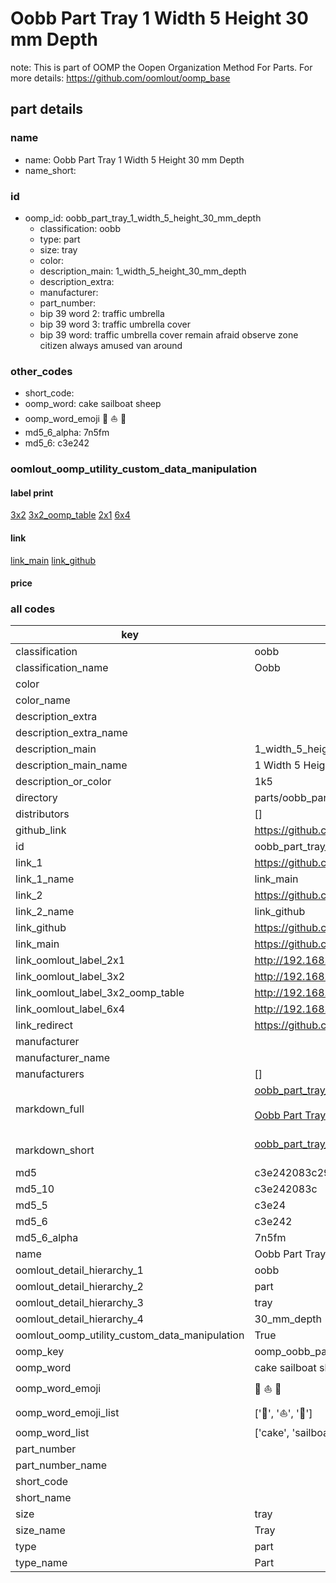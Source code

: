 # Oobb Part Tray 1 Width 5 Height 30 mm Depth  

note: This is part of OOMP the Oopen Organization Method For Parts. For more details: https://github.com/oomlout/oomp_base

##  part details
  







### name
* name: Oobb Part Tray 1 Width 5 Height 30 mm Depth
* name_short: 
### id
* oomp_id: oobb_part_tray_1_width_5_height_30_mm_depth
  * classification: oobb
  * type: part
  * size: tray
  * color: 
  * description_main: 1_width_5_height_30_mm_depth
  * description_extra: 
  * manufacturer: 
  * part_number: 
  * bip 39 word 2: traffic umbrella
  * bip 39 word 3: traffic umbrella cover
  * bip 39 word: traffic umbrella cover remain afraid observe zone citizen always amused van around

### other_codes
* short_code: 
* oomp_word: cake sailboat sheep
* oomp_word_emoji :cake: :sailboat: :sheep:
* md5_6_alpha: 7n5fm
* md5_6: c3e242






### oomlout_oomp_utility_custom_data_manipulation
#### label print
[3x2](http://192.168.1.245:1112/?label=oomp%207n5fm)
[3x2_oomp_table](http://192.168.1.108:1112/?label=oomp%207n5fm)
[2x1](http://192.168.1.242:1112/?label=oomp%207n5fm)
[6x4](http://192.168.1.55:1112/?label=oomp%207n5fm)    

#### link

[link_main](https://github.com/oomlout/oomlout_oomp_version_1_messy/tree/main/parts/oobb_part_tray_1_width_5_height_30_mm_depth) [link_github](https://github.com/oomlout/oomlout_oomp_version_1_messy/tree/main/parts/oobb_part_tray_1_width_5_height_30_mm_depth)                             

#### price







### all codes 
| key | value |  
| --- | --- |  
| classification | oobb |  
| classification_name | Oobb |  
| color |  |  
| color_name |  |  
| description_extra |  |  
| description_extra_name |  |  
| description_main | 1_width_5_height_30_mm_depth |  
| description_main_name | 1 Width 5 Height 30 mm Depth |  
| description_or_color | 1k5 |  
| directory | parts/oobb_part_tray_1_width_5_height_30_mm_depth |  
| distributors | [] |  
| github_link | https://github.com/oomlout/oomlout_oomp_part_src/tree/main/parts/oobb_part_tray_1_width_5_height_30_mm_depth |  
| id | oobb_part_tray_1_width_5_height_30_mm_depth |  
| link_1 | https://github.com/oomlout/oomlout_oomp_version_1_messy/tree/main/parts/oobb_part_tray_1_width_5_height_30_mm_depth |  
| link_1_name | link_main |  
| link_2 | https://github.com/oomlout/oomlout_oomp_version_1_messy/tree/main/parts/oobb_part_tray_1_width_5_height_30_mm_depth |  
| link_2_name | link_github |  
| link_github | https://github.com/oomlout/oomlout_oomp_version_1_messy/tree/main/parts/oobb_part_tray_1_width_5_height_30_mm_depth |  
| link_main | https://github.com/oomlout/oomlout_oomp_version_1_messy/tree/main/parts/oobb_part_tray_1_width_5_height_30_mm_depth |  
| link_oomlout_label_2x1 | http://192.168.1.242:1112/?label=oomp%207n5fm |  
| link_oomlout_label_3x2 | http://192.168.1.245:1112/?label=oomp%207n5fm |  
| link_oomlout_label_3x2_oomp_table | http://192.168.1.108:1112/?label=oomp%207n5fm |  
| link_oomlout_label_6x4 | http://192.168.1.55:1112/?label=oomp%207n5fm |  
| link_redirect | https://github.com/oomlout/oomlout_oomp_version_1_messy/tree/main/parts/oobb_part_tray_1_width_5_height_30_mm_depth |  
| manufacturer |  |  
| manufacturer_name |  |  
| manufacturers | [] |  
| markdown_full | [oobb_part_tray_1_width_5_height_30_mm_depth](none)<br>[](none)<br>[Oobb Part Tray 1 Width 5 Height 30 Mm Depth](none)<br><br> |  
| markdown_short | [oobb_part_tray_1_width_5_height_30_mm_depth](none)<br><br> |  
| md5 | c3e242083c295ffa61824b58633b0f36 |  
| md5_10 | c3e242083c |  
| md5_5 | c3e24 |  
| md5_6 | c3e242 |  
| md5_6_alpha | 7n5fm |  
| name | Oobb Part Tray 1 Width 5 Height 30 mm Depth |  
| oomlout_detail_hierarchy_1 | oobb |  
| oomlout_detail_hierarchy_2 | part |  
| oomlout_detail_hierarchy_3 | tray |  
| oomlout_detail_hierarchy_4 | 30_mm_depth |  
| oomlout_oomp_utility_custom_data_manipulation | True |  
| oomp_key | oomp_oobb_part_tray_1_width_5_height_30_mm_depth |  
| oomp_word | cake sailboat sheep |  
| oomp_word_emoji | :cake: :sailboat: :sheep: |  
| oomp_word_emoji_list | [':cake:', ':sailboat:', ':sheep:'] |  
| oomp_word_list | ['cake', 'sailboat', 'sheep'] |  
| part_number |  |  
| part_number_name |  |  
| short_code |  |  
| short_name |  |  
| size | tray |  
| size_name | Tray |  
| type | part |  
| type_name | Part |  
